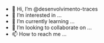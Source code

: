- 👋 Hi, I’m @desenvolvimento-traces
- 👀 I’m interested in ...
- 🌱 I’m currently learning ...
- 💞️ I’m looking to collaborate on ...
- 📫 How to reach me ...

<!---
desenvolvimento-traces/desenvolvimento-traces is a ✨ special ✨ repository because its `README.md` (this file) appears on your GitHub profile.
You can click the Preview link to take a look at your changes.
--->
